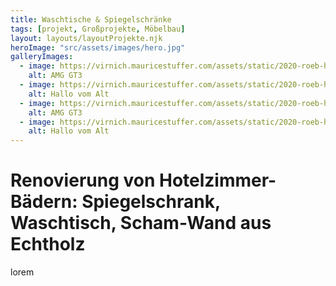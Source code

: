 ```yaml
---
title: Waschtische & Spiegelschränke
tags: [projekt, Großprojekte, Möbelbau]
layout: layouts/layoutProjekte.njk
heroImage: "src/assets/images/hero.jpg"
galleryImages:
  - image: https://virnich.mauricestuffer.com/assets/static/2020-roeb-hotel-badezimmer-1.1c20d4c.c623b2e5aa59625c448febe19426aa20.jpeg
    alt: AMG GT3
  - image: https://virnich.mauricestuffer.com/assets/static/2020-roeb-hotel-badezimmer-4.c427777.f79b4c07d201cf9d6b8ceea26f2e95d7.jpeg
    alt: Hallo vom Alt
  - image: https://virnich.mauricestuffer.com/assets/static/2020-roeb-hotel-badezimmer-6.58769f9.36105c5017f5c689f12f5cf8621e0466.jpeg
    alt: AMG GT3
  - image: https://virnich.mauricestuffer.com/assets/static/2020-roeb-hotel-badezimmer-5.58769f9.89e794b1ed3445fc21405ca42f404b04.jpeg
    alt: Hallo vom Alt
--- 
```

Renovierung von Hotelzimmer-Bädern: Spiegelschrank, Waschtisch, Scham-Wand aus Echtholz
===
lorem